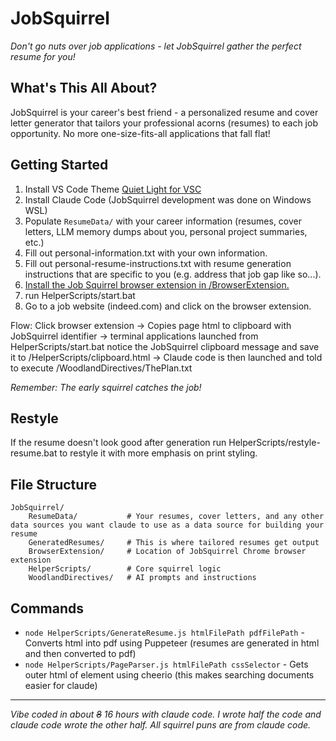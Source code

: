 # JobSquirrel

*Don't go nuts over job applications - let JobSquirrel gather the perfect resume for you!*

## What's This All About?

JobSquirrel is your career's best friend - a personalized resume and cover letter generator that tailors your professional acorns (resumes) to each job opportunity. No more one-size-fits-all applications that fall flat!

## Getting Started

1. Install VS Code Theme [Quiet Light for VSC](https://vscodethemes.com/e/onecrayon.theme-quietlight-vsc/quiet-light-for-vsc)
2. Install Claude Code (JobSquirrel development was done on Windows WSL)
3. Populate `ResumeData/` with your career information (resumes, cover letters, LLM memory dumps about you, personal project summaries, etc.)
4. Fill out personal-information.txt with your own information.
5. Fill out personal-resume-instructions.txt with resume generation instructions that are specific to you (e.g. address that job gap like so...).
6. [Install the Job Squirrel browser extension in /BrowserExtension.](https://claude.ai/share/9c00acf1-23bd-486d-85a4-300b63d6d24b)
7. run HelperScripts/start.bat
8. Go to a job website (indeed.com) and click on the browser extension.

Flow: Click browser extension -> Copies page html to clipboard with JobSquirrel identifier -> terminal applications launched from HelperScripts/start.bat notice the JobSquirrel clipboard message and save it to /HelperScripts/clipboard.html -> Claude code is then launched and told to execute /WoodlandDirectives/ThePlan.txt

*Remember: The early squirrel catches the job!*

## Restyle

If the resume doesn't look good after generation run HelperScripts/restyle-resume.bat to restyle it with more emphasis on print styling.

## File Structure

```
JobSquirrel/
    ResumeData/           # Your resumes, cover letters, and any other data sources you want claude to use as a data source for building your resume
    GeneratedResumes/     # This is where tailored resumes get output
    BrowserExtension/     # Location of JobSquirrel Chrome browser extension
    HelperScripts/        # Core squirrel logic
    WoodlandDirectives/   # AI prompts and instructions
```

## Commands

- `node HelperScripts/GenerateResume.js htmlFilePath pdfFilePath` - Converts html into pdf using Puppeteer (resumes are generated in html and then converted to pdf)
- `node HelperScripts/PageParser.js htmlFilePath cssSelector` - Gets outer html of element using cheerio (this makes searching documents easier for claude)

---

*Vibe coded in about ~~8~~ 16 hours with claude code. I wrote half the code and claude code wrote the other half. All squirrel puns are from claude code.*